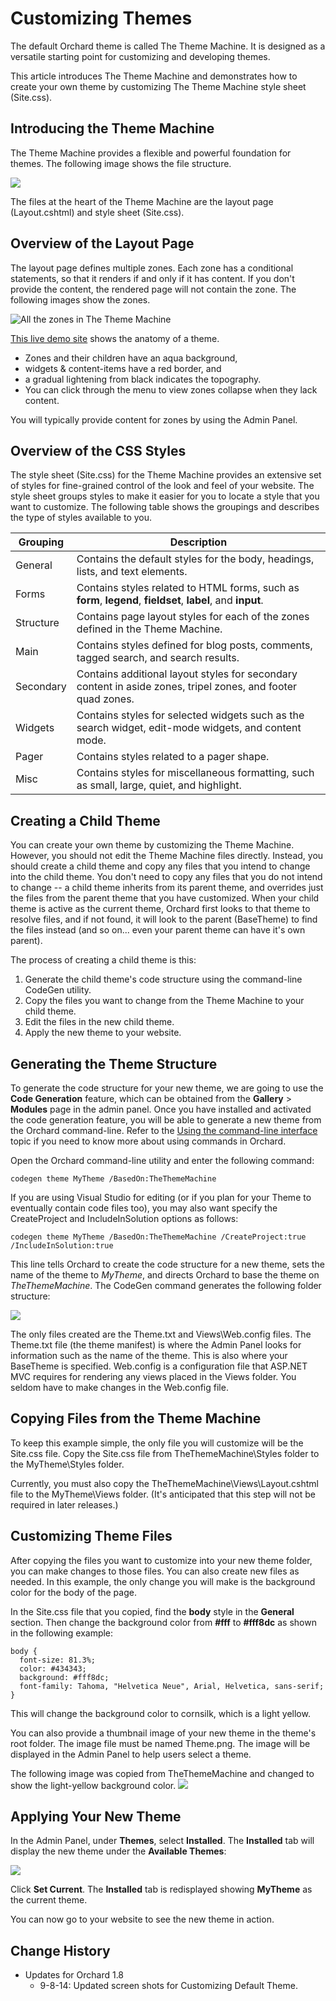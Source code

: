 Customizing Themes
==================

The default Orchard theme is called The Theme Machine. It is designed as a versatile starting point for customizing and developing themes. 

This article introduces The Theme Machine and demonstrates how to create your own theme by customizing The Theme Machine style sheet (Site.css).
Introducing the Theme Machine
-----------------------------

The Theme Machine provides a flexible and powerful foundation for themes. The following image shows the file structure.

![](../Upload/screenshots/ThemeMachine_structure.PNG)

The files at the heart of the Theme Machine are the layout page (Layout.cshtml) and style sheet (Site.css).
Overview of the Layout Page
---------------------------

The layout page defines multiple zones. Each zone has a conditional statements, so that it renders if and only if it has content. If you don't provide the content, the rendered page will not contain the zone. The following images show the zones.

![All the zones in The Theme Machine](../Attachments/Anatomy-of-a-theme/TheThemeMachineZoneScreenshot.PNG)

[This live demo site](https://orchard-theme-machine-designer.azurewebsites.net/ "The Theme Machine Designer") shows the anatomy of a theme.

- Zones and their children have an aqua background,
- widgets & content-items have a red border, and
- a gradual lightening from black indicates the topography.
- You can click through the menu to view zones collapse when they lack content.

You will typically provide content for zones by using the Admin Panel. 
Overview of the CSS Styles
--------------------------

The style sheet (Site.css) for the Theme Machine provides an extensive set of styles for fine-grained control of the look and feel of your website. The style sheet groups styles to make it easier for you to locate a style that you want to customize. The following table shows the groupings and describes the type of styles available to you.

Grouping  | Description
--------- | ------------------------------------------------------------------------------------------------------------
General   | Contains the default styles for the body, headings, lists, and text elements.
Forms     | Contains styles related to HTML forms, such as **form**, **legend**, **fieldset**, **label**, and **input**.
Structure | Contains page layout styles for each of the zones defined in the Theme Machine.
Main      | Contains styles defined for blog posts, comments, tagged search, and search results.
Secondary | Contains additional layout styles for secondary content in aside zones, tripel zones, and footer quad zones.
Widgets   | Contains styles for selected widgets such as the search widget, edit-mode widgets, and content mode.
Pager     | Contains styles related to a pager shape.
Misc      | Contains styles for miscellaneous formatting, such as small, large, quiet, and highlight.
Creating a Child Theme
----------------------

You can create your own theme by customizing the Theme Machine. However, you should not edit the Theme Machine files directly. Instead, you should create a child theme and copy any files that you intend to change into the child theme. You don't need to copy any files that you do not intend to change -- a child theme inherits from its parent theme, and overrides just the files from the parent theme that you have customized.  When your child theme is active as the current theme, Orchard first looks to that theme to resolve files, and if not found, it will look to the parent (BaseTheme) to find the files instead (and so on... even your parent theme can have it's own parent).

The process of creating a child theme is this:

1. Generate the child theme's code structure using the command-line CodeGen utility.
2. Copy the files you want to change from the Theme Machine to your child theme.
3. Edit the files in the new child theme.
4. Apply the new theme to your website.


## Generating the Theme Structure
To generate the code structure for your new theme, we are going to use the **Code Generation** feature, which can be obtained from the **Gallery** > **Modules** page in the admin panel.  Once you have installed and activated the code generation feature, you will be able to generate a new theme from the Orchard command-line.  Refer to the [Using the command-line interface](Using-the-command-line-interface) topic if you need to know more about using commands in Orchard.

Open the Orchard command-line utility and enter the following command:

    
    codegen theme MyTheme /BasedOn:TheThemeMachine


If you are using Visual Studio for editing (or if you plan for your Theme to eventually contain code files too), you may also want specify the CreateProject and IncludeInSolution options as follows:

    
    codegen theme MyTheme /BasedOn:TheThemeMachine /CreateProject:true /IncludeInSolution:true



This line tells Orchard to create the code structure for a new theme, sets the name of the theme to _MyTheme_, and directs Orchard to base the theme on _TheThemeMachine_. The CodeGen command generates the following folder structure:

![](../Upload/screenshots/NewTheme_structure.PNG)

The only files created are the Theme.txt and Views\Web.config files. The Theme.txt file (the theme manifest) is where the Admin Panel looks for information such as the name of the theme.  This is also where your BaseTheme is specified. Web.config is a configuration file that ASP.NET MVC requires for rendering any views placed in the Views folder. You seldom have to make changes in the Web.config file. 


## Copying Files from the Theme Machine
To keep this example simple, the only file you will customize will be the Site.css file. Copy the Site.css file from TheThemeMachine\Styles folder to the MyTheme\Styles folder.

Currently, you must also copy the TheThemeMachine\Views\Layout.cshtml file to the MyTheme\Views folder. (It's anticipated that this step will not be required in later releases.)


## Customizing Theme Files
After copying the files you want to customize into your new theme folder, you can make changes to those files. You can also create new files as needed. In this example, the only change you will make is the background color for the body of the page. 

In the Site.css file that you copied, find the **body** style in the **General** section. Then change the background color from **#fff** to **#fff8dc** as shown in the following example:

    body { 
      font-size: 81.3%;
      color: #434343;
      background: #fff8dc; 
      font-family: Tahoma, "Helvetica Neue", Arial, Helvetica, sans-serif;
    }
This will change the background color to cornsilk, which is a light yellow.

You can also provide a thumbnail image of your new theme in the theme's root folder. The image file must be named Theme.png. The image will be displayed in the Admin Panel to help users select a theme.

The following image was copied from TheThemeMachine and changed to show the light-yellow background color. 
![](../Upload/screenshots/NewTheme_thumbnail.PNG)

## Applying Your New Theme
In the Admin Panel, under **Themes**, select **Installed**. The **Installed** tab will display the new theme under the **Available Themes**:


![](../Upload/screenshots/themes_available.png) 

Click **Set Current**. The **Installed** tab is redisplayed showing **MyTheme** as the current theme.

You can now go to your website to see the new theme in action. 
Change History
--------------

* Updates for Orchard 1.8
    * 9-8-14: Updated screen shots for Customizing Default Theme.